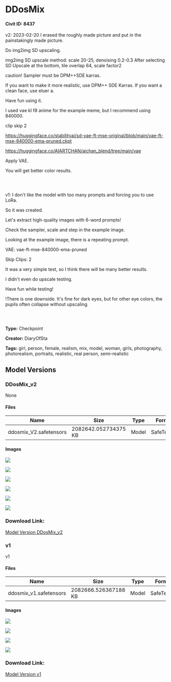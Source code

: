 # DDosMix

#### Civit ID: 8437

<p>v2: 2023-02-20 I erased the roughly made picture and put in the painstakingly made picture.</p><p>Do img2img SD upscaling.</p><p>img2img SD upscale method: scale 20-25, denoising 0.2-0.3 After selecting SD Upscale at the bottom, tile overlap 64, scale factor2</p><p>caution! Sampler must be DPM++SDE karras.</p><p></p><p>If you want to make it more realistic, use DPM++ SDE Karras. If you want a clean face, use eluer a.</p><p>Have fun using it.</p><p>I used vae kl f8 anime for the example meme, but I recommend using 840000.</p><p>clip skip 2</p><p><a target="_blank" rel="ugc" href="https://huggingface.co/stabilityai/sd-vae-ft-mse-original/blob/main/vae-ft-mse-840000-ema-pruned.ckpt">https://huggingface.co/stabilityai/sd-vae-ft-mse-original/blob/main/vae-ft-mse-840000-ema-pruned.ckpt</a>

<a target="_blank" rel="ugc" href="https://huggingface.co/AIARTCHAN/aichan_blend/tree/main/vae">https://huggingface.co/AIARTCHAN/aichan_blend/tree/main/vae</a>

Apply VAE.

You will get better color results.</p><pre><code></code></pre><p><br /></p><p></p><p>v1: I don't like the model with too many prompts and forcing you to use LoRa.</p><p>So it was created.</p><p></p><p>Let's extract high-quality images with 6-word prompts!</p><p></p><p>Check the sampler, scale and step in the example image.</p><p>Looking at the example image, there is a repeating prompt.</p><p></p><p>VAE: vae-ft-mse-840000-ema-pruned</p><p></p><p>Skip Clips: 2</p><p></p><p>It was a very simple test, so I think there will be many better results.</p><p>I didn't even do upscale testing.</p><p></p><p>Have fun while testing!</p><p>!There is one downside. It's fine for dark eyes, but for other eye colors, the pupils often collapse without upscaling.</p><pre><code></code></pre><p><br /></p>

**Type:** Checkpoint

**Creator:** DiaryOfSta

**Tags:** girl, person, female, realism, mix, model, woman, girls, photography, photorealism, portraits, realistic, real person, semi-realistic

## Model Versions

### DDosMix_v2

None

#### Files

| Name | Size | Type | Format | Download Url | AutoV1 | AutoV2 | SHA256 | CRC32 | BLAKE3 |
| --- | --- | --- | --- | --- | --- | --- | --- | --- | --- |
| ddosmix_V2.safetensors | 2082642.052734375 KB | Model | SafeTensor | https://civitai.com/api/download/models/12183 | 1732C250 | 53DA46C440 | 53DA46C44098CE2DC63F3E895A9D25B957B984580BABEE81F685D038EDE4D8DF | BF3A1DE5 | 13B598F159B5AA0B13AFE897A9F3EE0CE938A81404BAB56130C6EA4647958701 |

#### Images

<p><img src="https://image.civitai.com/xG1nkqKTMzGDvpLrqFT7WA/71398988-0c9a-4e01-6eb7-5654d7cf6f00/width=450/132965.jpeg" /></p>

<p><img src="https://image.civitai.com/xG1nkqKTMzGDvpLrqFT7WA/2064fde9-33d7-45a3-48a0-abcd8258ab00/width=450/138118.jpeg" /></p>

<p><img src="https://image.civitai.com/xG1nkqKTMzGDvpLrqFT7WA/cf2f55d1-e0fe-488e-99bf-2151bb958600/width=450/138117.jpeg" /></p>

<p><img src="https://image.civitai.com/xG1nkqKTMzGDvpLrqFT7WA/6d07e306-f1be-4909-bdbb-f3d0a1a06300/width=450/138136.jpeg" /></p>

<p><img src="https://image.civitai.com/xG1nkqKTMzGDvpLrqFT7WA/b32bf3d9-df1b-4001-0051-e3294f8c8700/width=450/138115.jpeg" /></p>

<p><img src="https://image.civitai.com/xG1nkqKTMzGDvpLrqFT7WA/d714df87-d6b4-45c6-bbfa-7f1c65f1b600/width=450/138135.jpeg" /></p>

### Download Link:

[Model Version DDosMix_v2](https://civitai.com/api/download/models/12183)

### v1

<p>v1</p>

#### Files

| Name | Size | Type | Format | Download Url | AutoV1 | AutoV2 | SHA256 | CRC32 | BLAKE3 |
| --- | --- | --- | --- | --- | --- | --- | --- | --- | --- |
| ddosmix_v1.safetensors | 2082666.526367188 KB | Model | SafeTensor | https://civitai.com/api/download/models/9950 | 5386E8FB | 3E3C1D2467 | 3E3C1D246798ABE0D6CDDBA79D21865AA68B5DC144841259D55FA330635BAC49 | D4661550 | 7851C1A498BAA9ED9BB40169659DF747CEF305C45BB1975520786BB479A14DAF |

#### Images

<p><img src="https://image.civitai.com/xG1nkqKTMzGDvpLrqFT7WA/d57c66c0-0cdf-4a1d-81d0-8ed671d05400/width=450/96940.jpeg" /></p>

<p><img src="https://image.civitai.com/xG1nkqKTMzGDvpLrqFT7WA/cbed005c-9e79-41b2-f058-4fbbbc8f8800/width=450/96941.jpeg" /></p>

<p><img src="https://image.civitai.com/xG1nkqKTMzGDvpLrqFT7WA/b7a872a4-b646-4ef5-b1d0-42e59717c500/width=450/96939.jpeg" /></p>

<p><img src="https://image.civitai.com/xG1nkqKTMzGDvpLrqFT7WA/f9737b9f-4444-4992-cf5e-3135ca840200/width=450/96938.jpeg" /></p>

### Download Link:

[Model Version v1](https://civitai.com/api/download/models/9950)

